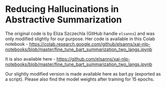 # Reducing Hallucinations in Abstractive Summarization

The original code is by Eliza Szczechla (GitHub handle `elsanns`) and was only modified slightly for our purpose.
Her code is available in this Colab notebook - 
https://colab.research.google.com/github/elsanns/xai-nlp-notebooks/blob/master/fine_tune_bart_summarization_two_langs.ipynb

It is also available here - https://github.com/elsanns/xai-nlp-notebooks/blob/master/fine_tune_bart_summarization_two_langs.ipynb

Our slightly modified version is made available here as bart.py (exported as a script).
Please also find the model weights after training for 15 epochs.